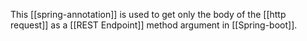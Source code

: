 This [[spring-annotation]] is used to get only the body of the [[http request]] as a [[REST Endpoint]] method argument in [[Spring-boot]].